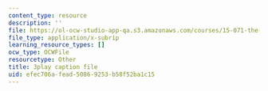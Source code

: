 ```yaml
---
content_type: resource
description: ''
file: https://ol-ocw-studio-app-qa.s3.amazonaws.com/courses/15-071-the-analytics-edge-spring-2017/efec706afead50869253b58f52ba1c15_BvZlP1ZyToo.vtt
file_type: application/x-subrip
learning_resource_types: []
ocw_type: OCWFile
resourcetype: Other
title: 3play caption file
uid: efec706a-fead-5086-9253-b58f52ba1c15
---
```

